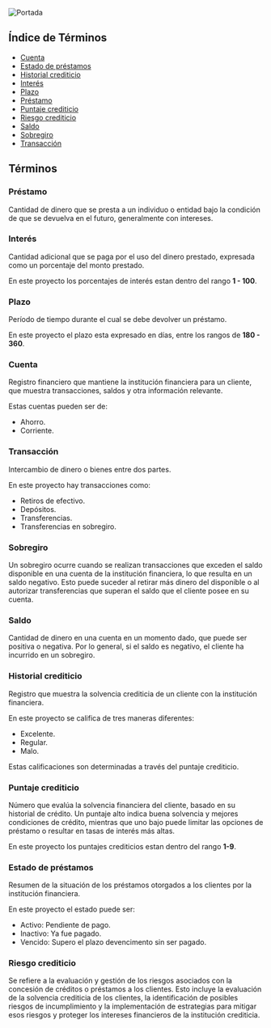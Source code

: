 ![Portada](https://private-user-images.githubusercontent.com/138232526/331761339-349cce73-741f-47ea-9410-76c53d46b7a2.png?jwt=eyJhbGciOiJIUzI1NiIsInR5cCI6IkpXVCJ9.eyJpc3MiOiJnaXRodWIuY29tIiwiYXVkIjoicmF3LmdpdGh1YnVzZXJjb250ZW50LmNvbSIsImtleSI6ImtleTUiLCJleHAiOjE3MTYwMDE4ODIsIm5iZiI6MTcxNjAwMTU4MiwicGF0aCI6Ii8xMzgyMzI1MjYvMzMxNzYxMzM5LTM0OWNjZTczLTc0MWYtNDdlYS05NDEwLTc2YzUzZDQ2YjdhMi5wbmc_WC1BbXotQWxnb3JpdGhtPUFXUzQtSE1BQy1TSEEyNTYmWC1BbXotQ3JlZGVudGlhbD1BS0lBVkNPRFlMU0E1M1BRSzRaQSUyRjIwMjQwNTE4JTJGdXMtZWFzdC0xJTJGczMlMkZhd3M0X3JlcXVlc3QmWC1BbXotRGF0ZT0yMDI0MDUxOFQwMzA2MjJaJlgtQW16LUV4cGlyZXM9MzAwJlgtQW16LVNpZ25hdHVyZT1iODk3ODUxNWI1N2Y0NDM3NGEyYzY4ZTJmNzExNmEyZmZlYTA0M2VhNzhjMzA3MzA3NjEwOWY4ZWE0ODM1ZGZjJlgtQW16LVNpZ25lZEhlYWRlcnM9aG9zdCZhY3Rvcl9pZD0wJmtleV9pZD0wJnJlcG9faWQ9MCJ9.p3v9uyQsrnjUtcMnMbXxynPBvyJp45D2fBDoHsmEmfQ)

## Índice de Términos
- [Cuenta](#cuenta)
- [Estado de préstamos](#estado-de-préstamos)
- [Historial crediticio](#historial-crediticio)
- [Interés](#interés)
- [Plazo](#plazo)
- [Préstamo](#préstamo)
- [Puntaje crediticio](#puntaje-crediticio)
- [Riesgo crediticio](#riesgo-crediticio)
- [Saldo](#saldo)
- [Sobregiro](#sobregiro)
- [Transacción](#transacción)

## Términos

### Préstamo
Cantidad de dinero que se presta a un individuo o entidad bajo la condición de que se devuelva en el futuro, generalmente con
intereses.

### Interés
Cantidad adicional que se paga por el uso del dinero prestado, expresada como un porcentaje del monto prestado.

En este proyecto los porcentajes de interés estan dentro del rango **1 - 100**.

### Plazo
Período de tiempo durante el cual se debe devolver un préstamo.

En este proyecto el plazo esta expresado en días, entre los rangos de **180 - 360**.

### Cuenta
Registro financiero que mantiene la institución financiera para un cliente, que muestra transacciones, saldos y otra
información relevante.

Estas cuentas pueden ser de:
- Ahorro.
- Corriente.

### Transacción
Intercambio de dinero o bienes entre dos partes.

En este proyecto hay transacciones como:
- Retiros de efectivo.
- Depósitos.
- Transferencias.
- Transferencias en sobregiro.

### Sobregiro
Un sobregiro ocurre cuando se realizan transacciones que exceden el saldo disponible en una cuenta de la institución financiera, lo que resulta en un saldo negativo. Esto puede suceder al retirar más dinero del disponible o al autorizar
transferencias que superan el saldo que el cliente posee en su cuenta.


### Saldo
Cantidad de dinero en una cuenta en un momento dado, que puede ser positiva o negativa. Por lo general, si el saldo es
negativo, el cliente ha incurrido en un sobregiro.

### Historial crediticio
Registro que muestra la solvencia crediticia de un cliente con la institución financiera.

En este proyecto se califica de tres maneras diferentes:
- Excelente.
- Regular.
- Malo.
  
Estas calificaciones son determinadas a través del puntaje crediticio.

### Puntaje crediticio
Número que evalúa la solvencia financiera del cliente, basado en su historial de crédito. Un puntaje alto indica buena solvencia y mejores condiciones de crédito, mientras que uno bajo puede limitar las opciones de préstamo o resultar en tasas de interés más altas.

En este proyecto los puntajes crediticios estan dentro del rango **1-9**.

### Estado de préstamos
Resumen de la situación de los préstamos otorgados a los clientes por la institución financiera.

En este proyecto el estado puede ser:

- Activo: Pendiente de pago.
- Inactivo: Ya fue pagado.
- Vencido: Supero el plazo devencimento sin ser pagado.


### Riesgo crediticio
Se refiere a la evaluación y gestión de los riesgos asociados con la concesión de créditos o préstamos a los clientes. Esto incluye la evaluación de la solvencia crediticia de los clientes, la identificación de posibles riesgos de incumplimiento y la implementación de estrategias para mitigar esos riesgos y proteger los intereses financieros de la institución crediticia.




